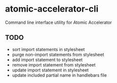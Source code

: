 # atomic-accelerator-cli

Command line interface utility for Atomic Accelerator

## TODO

* sort import statements in stylesheet
* purge non-import statements from stylesheet
* add import statement to stylesheet
* remove import statement from stylesheet
* update import statement in stylesheet
* update included partial name in handlebars file
